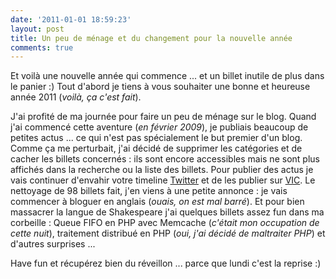 ```yaml
---
date: '2011-01-01 18:59:23'
layout: post
title: Un peu de ménage et du changement pour la nouvelle année
comments: true
---
```


Et voilà une nouvelle année qui commence ... et un billet inutile de plus dans le panier :) Tout d'abord je tiens à vous souhaiter une bonne et heureuse année 2011 (_voilà, ça c'est fait_).

J'ai profité de ma journée pour faire un peu de ménage sur le blog. Quand j'ai commencé cette aventure (_en février 2009_), je publiais beaucoup de petites actus ... ce qui n'est pas spécialement le but premier d'un blog. Comme ça me perturbait, j'ai décidé de supprimer les catégories et de cacher les billets concernés : ils sont encore accessibles mais ne sont plus affichés dans la recherche ou la liste des billets. Pour publier des actus je vais continuer d'envahir votre timeline [Twitter](http://twitter.com/Kdecherf) et de les publier sur [VIC](http://www.vulgarisation-informatique.com). Le nettoyage de 98 billets fait, j'en viens à une petite annonce : je vais commencer à bloguer en anglais (_ouais, on est mal barré_). Et pour bien massacrer la langue de Shakespeare j'ai quelques billets assez fun dans ma corbeille : Queue FIFO en PHP avec Memcache (_c'était mon occupation de cette nuit_), traitement distribué en PHP (_oui, j'ai décidé de maltraiter PHP_) et d'autres surprises ...

Have fun et récupérez bien du réveillon ... parce que lundi c'est la reprise :)

